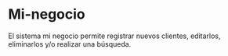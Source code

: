 # Mi-negocio
El sistema mi negocio permite registrar nuevos clientes, editarlos, eliminarlos y/o realizar una búsqueda.
